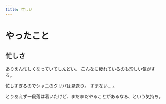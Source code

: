```yaml
---
title: 忙しい
---
```


# やったこと

## 忙しさ

ありえん忙しくなっていてしんどい。
こんなに疲れているのも珍しい気がする。

忙しすぎるのでシャニのクリパは見送り。
すまない‥‥。

とりあえず一段落は着いたけど、まだまだやることがあるなぁ、という気持ち。
